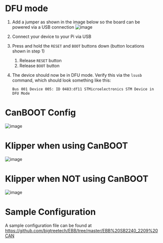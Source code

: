 
# DFU mode
1.  Add a jumper as shown in the image below so the board can be powered via a USB connection
    ![image](https://user-images.githubusercontent.com/124253477/226155311-c90b3571-72db-4f77-8b35-5e825cba9937.png)

2. Connect your device to your Pi via USB
3. Press and hold the `RESET` and `BOOT` buttons down (button locations shown in step 1)
    1. Release `RESET` button
    2. Release `BOOT` button
4. The device should now be in DFU mode. Verify this via the `lsusb` command, which should look something like this:
    ```
    Bus 001 Device 005: ID 0483:df11 STMicroelectronics STM Device in DFU Mode
    ```

# CanBOOT Config

![image](https://user-images.githubusercontent.com/124253477/221349624-69abcf3e-dfd8-48d0-b4f6-0ebd620f6b42.png)


# Klipper when using CanBOOT

![image](https://user-images.githubusercontent.com/124253477/221349102-cd2f4060-9c29-44aa-b722-9883262b2fc3.png)


# Klipper when **NOT** using CanBOOT

![image](https://user-images.githubusercontent.com/124253477/221349111-570dedac-fa9b-4706-b0d3-3bbc773461f0.png)

# Sample Configuration

A sample configuration file can be found at https://github.com/bigtreetech/EBB/tree/master/EBB%20SB2240_2209%20CAN
